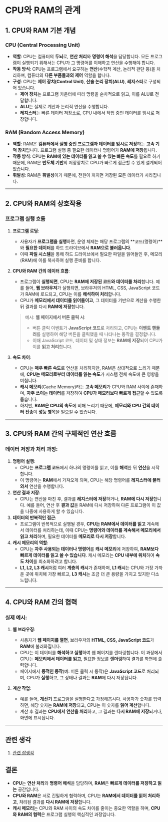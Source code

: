 # CPU와 RAM의 관계

## 1. CPU와 RAM 기본 개념

### **CPU (Central Processing Unit)**

- **역할**: CPU는 컴퓨터의 **두뇌**로, **연산 처리**와 **명령어 해석**을 담당합니다. 모든 프로그램이 실행되기 위해서는 CPU가 그 명령어를 이해하고 연산을 수행해야 합니다.
- **작동 방식**: CPU는 프로그램에서 요구하는 **연산**(수학적 계산, 논리적 판단 등)을 처리하며, 컴퓨터의 **다른 부품들과의 제어** 역할을 합니다.
- **구성**: CPU는 **제어 장치(Control Unit)**, **산술 논리 장치(ALU)**, **레지스터**로 구성되어 있습니다.
  - **제어 장치**는 프로그램 카운터에 따라 명령을 순차적으로 읽고, 이를 ALU로 전달합니다.
  - **ALU**는 실제로 계산과 논리적 연산을 수행합니다.
  - **레지스터**는 빠른 데이터 저장소로, CPU 내에서 작업 중인 데이터를 임시로 저장합니다.

### **RAM (Random Access Memory)**

- **역할**: RAM은 **컴퓨터에서 실행 중인 프로그램과 데이터를 임시로 저장**하는 **고속 기억 장치**입니다. 프로그램 실행 중 필요한 데이터나 명령어가 **RAM에 저장**됩니다.
- **작동 방식**: CPU는 **RAM에 있는 데이터를 읽고 쓸 수 있는 빠른 속도**를 필요로 하기 때문에, RAM은 **반도체 기반**의 저장장치로 CPU가 빠르게 접근할 수 있게 설계되어 있습니다.
- **휘발성**: RAM은 **휘발성**이기 때문에, 전원이 꺼지면 저장된 모든 데이터가 사라집니다.

---

## 2. CPU와 RAM의 상호작용

### **프로그램 실행 흐름**

1. **프로그램 로딩**:

   - 사용자가 **프로그램을 실행**하면, 운영 체제는 해당 프로그램의 **코드(명령어)**와 **필요한 데이터**를 하드 드라이브에서 **RAM으로 불러옵니다**.
   - 이때 **파일 시스템**을 통해 하드 드라이브에서 필요한 파일을 읽어들인 후, 메모리(RAM)에 이를 복사하여 실행 준비를 합니다.

2. **CPU와 RAM 간의 데이터 흐름**:

   - 프로그램이 **실행되면**, CPU는 **RAM에 저장된 코드와 데이터를 처리**합니다. 예를 들어, **웹 브라우저**가 실행되면, 브라우저의 HTML, CSS, JavaScript 코드가 RAM에 로드되고, CPU는 이를 **해석하여 처리**합니다.
   - CPU가 **메모리에서 데이터를 읽어들이고**, 그 데이터를 기반으로 계산을 수행한 뒤 결과를 다시 **RAM에 저장**합니다.

   > 예시: **웹 페이지에서 버튼 클릭 시**:
   >
   > - 버튼 클릭 이벤트가 **JavaScript 코드**로 처리되고, CPU는 **이벤트 핸들러**를 실행하여 해당 버튼을 클릭했을 때 나타나는 동작을 결정합니다.
   > - 이때 JavaScript 코드, 데이터 및 상태 정보는 **RAM에 저장**되어 CPU가 이를 **읽고 처리**합니다.

3. **속도 차이**:
   - CPU는 **매우 빠른 속도**로 연산을 처리하지만, RAM은 상대적으로 느리기 때문에, **CPU는 메모리로부터 데이터를 읽는 속도**가 시스템 전체 속도에 큰 영향을 미칩니다.
   - **캐시 메모리**(Cache Memory)라는 **고속 메모리**가 CPU와 RAM 사이에 존재하며, **자주 쓰이는 데이터**를 저장하여 **CPU가 메모리보다 빠르게 접근**할 수 있도록 돕습니다.
   - 하지만, **RAM은 CPU의 속도**에 비해 느리기 때문에, **메모리와 CPU 간의 데이터 전송**이 **성능 병목**을 일으킬 수 있습니다.

---

## 3. CPU와 RAM 간의 구체적인 연산 흐름

### **데이터 저장과 처리 과정**:

1. **명령어 실행**:
   - CPU는 **프로그램 코드**에서 하나의 명령어를 읽고, 이를 **해석**한 뒤 **연산**을 시작합니다.
   - 이 명령어는 **RAM**에서 가져오게 되며, CPU는 해당 명령어를 **레지스터에 불러와서** 연산을 수행합니다.
2. **연산 결과 저장**:
   - CPU는 연산을 마친 후, 결과를 **레지스터에 저장**하거나, **RAM에 다시 저장**합니다. 예를 들어, 연산 후 **결과 값**을 RAM에 다시 저장하여 다른 프로그램이 이 값을 나중에 사용하게 할 수 있습니다.
3. **데이터의 반복적인 접근**:
   - 프로그램이 반복적으로 실행될 경우, **CPU는 RAM에서 데이터를 읽고** 계속해서 데이터를 처리하는데, 이때 CPU는 **명령어와 데이터를 계속해서 메모리에서 읽고 처리**하며, 필요한 데이터를 **메모리로 다시 저장**합니다.
4. **캐시 메모리의 역할**:
   - CPU는 **자주 사용되는 데이터나 명령어**를 **캐시 메모리**에 저장하여, **RAM보다 빠르게 데이터를 읽고 쓸 수 있습니다**. 캐시 메모리는 **CPU 내부에 위치**하여 **속도 차이**를 최소화하려고 합니다.
   - **L1, L2, L3 캐시**처럼 여러 **계층의 캐시**가 존재하며, **L1 캐시**는 CPU와 가장 가까운 곳에 위치해 가장 빠르고, **L3 캐시**는 조금 더 큰 용량을 가지고 있지만 다소 느립니다.

---

## 4. CPU와 RAM 간의 협력

### **실제 예시**:

1. **웹 브라우징**:

   - 사용자가 **웹 페이지를 열면**, 브라우저의 **HTML, CSS, JavaScript 코드**가 **RAM**에 불러와집니다.
   - CPU는 이 데이터를 **해석하고 실행**하여 웹 페이지를 렌더링합니다. 이 과정에서 CPU는 **메모리에서 데이터를 읽고**, 필요한 정보를 **렌더링**하여 결과를 화면에 출력합니다.
   - 페이지에서 **동적인 동작**(예: 버튼 클릭 시 동작)은 **JavaScript 코드**로 처리되며, CPU가 **실행**하고, 그 상태나 결과는 **RAM**에 다시 저장됩니다.

2. **계산 작업**:
   - 예를 들어, **계산기** 프로그램을 실행한다고 가정해봅시다. 사용자가 숫자를 입력하면, 해당 숫자는 **RAM에 저장**되고, CPU는 이 숫자를 **읽어 계산**합니다.
   - 계산 후 결과는 **CPU에서 연산을 처리**하고, 그 결과는 **다시 RAM에 저장**되거나, 화면에 표시됩니다.

---

## **관련 생각**

1. [관련 잡생각](./ME.md)

## **결론**

- **CPU**는 **연산 처리**와 **명령어 해석**을 담당하며, **RAM**은 **빠르게 데이터를 저장하고 읽는** 공간입니다.
- **CPU와 RAM**은 서로 긴밀하게 협력하며, CPU는 **RAM에서 데이터를 읽어 처리하고**, 처리된 결과를 **다시 RAM에 저장**합니다.
- **캐시 메모리**는 CPU와 RAM 사이의 속도 차이를 줄이는 중요한 역할을 하며, **CPU와 RAM의 협력**은 프로그램 실행의 핵심적인 과정입니다.
